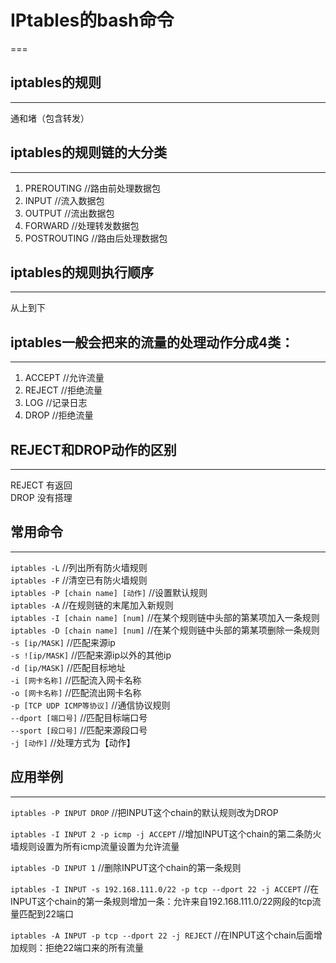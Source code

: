 # IPtables的bash命令  
===  

## iptables的规则  
---  
通和堵（包含转发）

## iptables的规则链的大分类  
---  
1. PREROUTING   //路由前处理数据包  
2. INPUT    //流入数据包  
3. OUTPUT   //流出数据包  
4. FORWARD  //处理转发数据包  
5. POSTROUTING  //路由后处理数据包  
## iptables的规则执行顺序  
---  
从上到下  
## iptables一般会把来的流量的处理动作分成4类：  
---  
1. ACCEPT //允许流量  
2. REJECT //拒绝流量  
3. LOG  //记录日志  
4. DROP //拒绝流量  
## REJECT和DROP动作的区别  
---  
REJECT 有返回  
DROP 没有搭理  
## 常用命令  
---  
`iptables -L`   //列出所有防火墙规则  
`iptables -F`   //清空已有防火墙规则  
`iptables -P [chain name] [动作]`   //设置默认规则  
`iptables -A`   //在规则链的末尾加入新规则  
`iptables -I [chain name] [num]`   //在某个规则链中头部的第某项加入一条规则  
`iptables -D [chain name] [num]`   //在某个规则链中头部的第某项删除一条规则  
`-s [ip/MASK]`  //匹配来源ip  
`-s ![ip/MASK]`  //匹配来源ip以外的其他ip  
`-d [ip/MASK]`  //匹配目标地址  
`-i [网卡名称]` //匹配流入网卡名称   
`-o [网卡名称]` //匹配流出网卡名称  
`-p [TCP UDP ICMP等协议]`   //通信协议规则  
`--dport [端口号]`  //匹配目标端口号  
`--sport [段口号]`  //匹配来源段口号  
`-j [动作]` //处理方式为【动作】  

## 应用举例  
---  
`iptables -P INPUT DROP`    //把INPUT这个chain的默认规则改为DROP  

`iptables -I INPUT 2 -p icmp -j ACCEPT` //增加INPUT这个chain的第二条防火墙规则设置为所有icmp流量设置为允许流量  

`iptables -D INPUT 1`   //删除INPUT这个chain的第一条规则  

`iptables -I INPUT -s 192.168.111.0/22 -p tcp --dport 22 -j ACCEPT`   //在INPUT这个chain的第一条规则增加一条：允许来自192.168.111.0/22网段的tcp流量匹配到22端口  

`iptables -A INPUT -p tcp --dport 22 -j REJECT`   //在INPUT这个chain后面增加规则：拒绝22端口来的所有流量  


